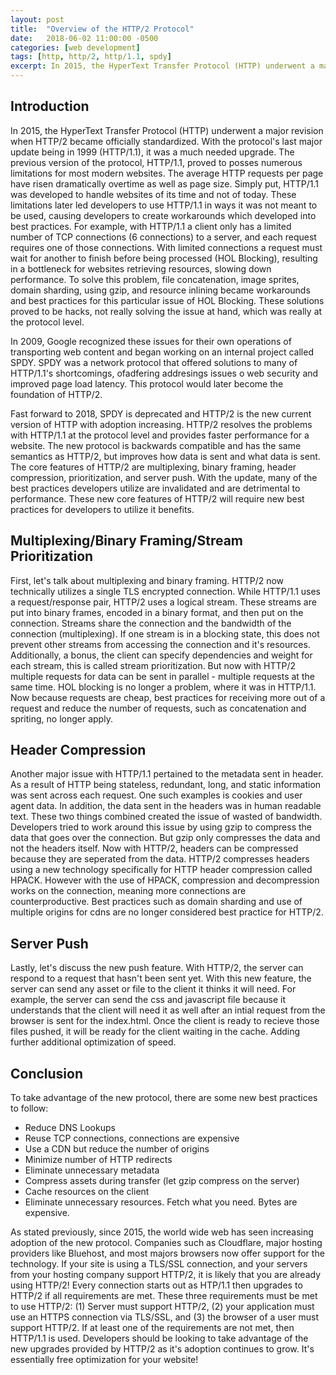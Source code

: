 ```yaml
---
layout: post
title:  "Overview of the HTTP/2 Protocol"
date:   2018-06-02 11:00:00 -0500
categories: [web development]
tags: [http, http/2, http/1.1, spdy]
excerpt: In 2015, the HyperText Transfer Protocol (HTTP) underwent a major revision when HTTP/2 became officially standardized. With the protocol's last major update being in 1999 (HTTP/1.1), it was a much needed upgrade. The previous version of the protocol, HTTP/1.1, proved to posses numerous limitations for most modern websites.
---
```

Introduction
------------

In 2015, the HyperText Transfer Protocol (HTTP) underwent a major revision when HTTP/2 became officially standardized. With the protocol's last major update being in 1999 (HTTP/1.1), it was a much needed upgrade. The previous version of the protocol, HTTP/1.1, proved to posses numerous limitations for most modern websites. The average HTTP requests per page have risen dramatically overtime as well as page size. Simply put, HTTP/1.1 was developed to handle websites of its time and not of today. These limitations later led developers to use HTTP/1.1 in ways it was not meant to be used, causing developers to create workarounds which developed into best practices. For example, with HTTP/1.1 a client only has a limited number of TCP connections (6 connections) to a server, and each request requires one of those connections. With limited connections a request must wait for another to finish before being processed (HOL Blocking), resulting in a bottleneck for websites retrieving resources, slowing down performance. To solve this problem, file concatenation, image sprites, domain sharding, using gzip, and resource inlining became workarounds and best practices for this particular issue of HOL Blocking. These solutions proved to be hacks, not really solving the issue at hand, which was really at the protocol level.

In 2009, Google recognized these issues for their own operations of transporting web content and began working on an internal project called SPDY. SPDY was a network protocol that offered solutions to many of HTTP/1.1's shortcomings, ofadfering addresings issues o web security and improved page load latency. This protocol would later become the foundation of HTTP/2.

Fast forward to 2018, SPDY is deprecated and HTTP/2 is the new current version of HTTP with adoption increasing. HTTP/2 resolves the problems with HTTP/1.1 at the protocol level and provides faster performance for a website. The new protocol is backwards compatible and has the same semantics as HTTP/2, but improves how data is sent and what data is sent. The core features of HTTP/2 are multiplexing, binary framing, header compression, prioritization, and server push. With the update, many of the best practices developers utilize are invalidated and are detrimental to performance. These new core features of HTTP/2 will require new best practices for developers to utilize it benefits.

Multiplexing/Binary Framing/Stream Prioritization
-------------------------------------------------

First, let's talk about multiplexing and binary framing. HTTP/2 now technically utilizes a single TLS encrypted connection. While HTTP/1.1 uses a request/response pair, HTTP/2 uses a logical stream. These streams are put into binary frames, encoded in a binary format, and then put on the connection. Streams share the connection and the bandwidth of the connection (multiplexing). If one stream is in a blocking state, this does not prevent other streams from accessing the connection and it's resources. Additionally, a bonus, the client can specify dependencies and weight for each stream, this is called stream prioritization. But now with HTTP/2 multiple requests for data can be sent in parallel - multiple requests at the same time. HOL blocking is no longer a problem, where it was in HTTP/1.1. Now because requests are cheap, best practices for receiving more out of a request and reduce the number of requests, such as concatenation and spriting, no longer apply.

Header Compression
------------------

Another major issue with HTTP/1.1 pertained to the metadata sent in header. As a result of HTTP being stateless, redundant, long, and static information was sent across each request. One such examples is cookies and user agent data. In addition, the data sent in the headers was in human readable text. These two things combined created the issue of wasted of bandwidth. Developers tried to work around this issue by using gzip to compress the data that goes over the connection. But gzip only compresses the data and not the headers itself. Now with HTTP/2, headers can be compressed because they are seperated from the data. HTTP/2 compresses headers using a new technology specifically for HTTP header compression called HPACK. However with the use of HPACK, compression and decompression works on the connection, meaning more connections are counterproductive. Best practices such as domain sharding and use of multiple origins for cdns are no longer considered best practice for HTTP/2.

Server Push
-----------

Lastly, let's discuss the new push feature. With HTTP/2, the server can respond to a request that hasn't been sent yet. With this new feature, the server can send any asset or file to the client it thinks it will need. For example, the server can send the css and javascript file because it understands that the client will need it as well after an intial request from the browser is sent for the index.html. Once the client is ready to recieve those files pushed, it will be ready for the client waiting in the cache. Adding further additional optimization of speed.

Conclusion
----------

To take advantage of the new protocol, there are some new best practices to follow:

*   Reduce DNS Lookups
*   Reuse TCP connections, connections are expensive
*   Use a CDN but reduce the number of origins
*   Minimize number of HTTP redirects
*   Eliminate unnecessary metadata
*   Compress assets during transfer (let gzip compress on the server)
*   Cache resources on the client
*   Eliminate unnecessary resources. Fetch what you need. Bytes are expensive.

As stated previously, since 2015, the world wide web has seen increasing adoption of the new protocol. Companies such as Cloudflare, major hosting providers like Bluehost, and most majors browsers now offer support for the technology. If your site is using a TLS/SSL connection, and your servers from your hosting company support HTTP/2, it is likely that you are already using HTTP/2! Every connection starts out as HTP/1.1 then upgrades to HTTP/2 if all requirements are met. These three requirements must be met to use HTTP/2: (1) Server must support HTTP/2, (2) your application must use an HTTPS connection via TLS/SSL, and (3) the browser of a user must support HTTP/2. If at least one of the requirements are not met, then HTTP/1.1 is used. Developers should be looking to take advantage of the new upgrades provided by HTTP/2 as it's adoption continues to grow. It's essentially free optimization for your website!